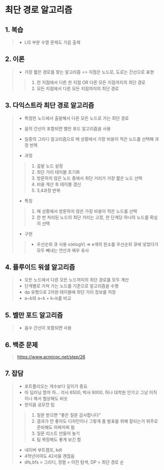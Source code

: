 최단 경로 알고리즘
============================

## 1. 복습
> - LIS 부분 수열 문제도 가끔 출제


## 2. 이론
> - 가장 짧은 경로를 찾는 알고리즘 => 지점은 노드로, 도로는 간선으로 표현
>  >  1. 한 지점에서 다른 한 지점 OR 다른 모든 지점까지의 최단 경로
>  >  2. 모든 지점에서 다른 모든 지점까지의 최단 경로

## 3. 다익스트라 최단 경로 알고리즘
> - 특정한 노드에서 출발해서 다른 모든 노드로 가는 최단 경로
> - 음의 간선이 포함되면 벨만 포드 알고리즘을 사용
> - 일종의 그리디 알고리즘으로 매 상황에서 가장 비용이 적은 노드를 선택해 과정 반복
>
> - 과정
>  >  1. 출발 노드 설정
>  >  2. 최단 거리 테이블 초기화
>  >  3. 방문하지 않은 노드 중에서 최단 거리가 가장 짧은 노드 선택
>  >  4. 비용 계산 후 테이블 갱신
>  >  5. 3,4과정 반복
>
> - 특징
> > 1. 매 상황에서 방문하지 않은 가장 비용이 적은 노드를 선택
> > 2. 한 번 처리된 노드의 최단 거리는 고정, 한 단계당 하나의 노드를 확실히 선택
>
> - 구현
> > - 우선순위 큐 사용 o(elogV) => e개의  원소를 우선순위 큐에 넣었다가 모두 빼내는 연산과 매우 유사

## 4. 플루이드 워셜 알고리즘
> - 모든 노드에서 다른 모든 노드까지의 최단 경로를 모두 계산
> - 단계별로 거쳐 가는 노드를 기준으로 알고리즘을 수행
> - dp 유형으로 2차원 테이블에 최단 거리 정보를 저장
> - a~b와  a~k + k~b를 비교

## 5. 벨만 포드 알고리즘
> - 음수 간선이 포함되면 사용

## 6. 백준 문제
> https://www.acmicpc.net/step/26


## 7. 잡담
> - 포트폴리오는 개수보다 깊이가 중요
> - 아 딥러닝 할까 하... 석사 6500, 박사 9000, 허나 대학원 안가고 그냥 이직이나 해서 협상해도 비슷
> - 한이음 공모전 팁 
> > 1. 질문 받으면 "좋은 질문 감사합니다"
> > 2. 결과가 안 좋아도 디자인이나 그렇게 좀 발표를 위해 잘되는거 위주로 준비해도 어찌저찌 됨
> > 3. 질문 리스트 만들어 놓기
> > 4. 팀 복장해도 좋게 보긴 함
> - 네이버 부트캠프, kdt
> - 4학년이여도 42서울 괜찮음
> - dfs,bfs > 그리디, 정렬 > 이진 탐색, DP > 최단 경로 순
